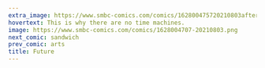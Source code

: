 ```yaml
---
extra_image: https://www.smbc-comics.com/comics/162800475720210803after.png
hovertext: This is why there are no time machines.
image: https://www.smbc-comics.com/comics/1628004707-20210803.png
next_comic: sandwich
prev_comic: arts
title: Future
---
```


